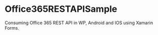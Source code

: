 Office365RESTAPISample
======================

Consuming Office 365 REST API in WP, Android and IOS using Xamarin Forms.
